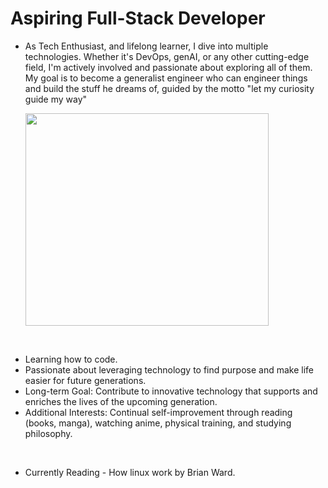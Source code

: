  # Aspiring Full-Stack Developer
 
- As Tech Enthusiast, and lifelong learner, I dive into multiple technologies. Whether it's DevOps, genAI, or any other cutting-edge field, I'm actively involved and passionate about exploring all of them. My goal is to become a generalist engineer who can engineer things and build the stuff he dreams of, guided by the motto "let my curiosity guide my way"


  <img src="https://i.redd.it/bpxxqqvps4h91.gif" height="340px" width="90%" text-align= "center" />

<br />

-  Learning how to code.
-  Passionate about leveraging technology to find purpose and make life easier for future generations.
-  Long-term Goal: Contribute to innovative technology that supports and enriches the lives of the upcoming generation.
-  Additional Interests: Continual self-improvement through reading (books, manga), watching anime, physical training, and studying philosophy.

<br />

- Currently Reading - How linux work by Brian Ward.
